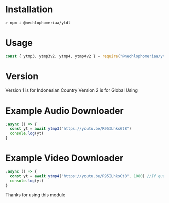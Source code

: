 # Installation

```sh
> npm i @nechlophomeriaa/ytdl
```

# Usage

```js
const { ytmp3, ytmp3v2, ytmp4, ytmp4v2 } = require("@nechlophomeriaa/ytdl")
```

# Version

Version 1 is for Indonesian Country
Version 2 is for Global Using

# Example Audio Downloader

```js
;async () => {
  const yt = await ytmp3("https://youtu.be/R95ILhksGt8")
  console.log(yt)
}
```

# Example Video Downloader

```js
;async () => {
  const yt = await ytmp4("https://youtu.be/R95ILhksGt8", 1080) //If quality is undefined, it will resolve with 360p quality
  console.log(yt)
}
```

<p>Thanks for using this module</p>

